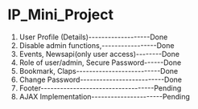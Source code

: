 # IP_Mini_Project

1. User Profile (Details)-------------------Done
2. Disable admin functions,-----------------Done
3. Events, Newsapi(only user access)--------Done
4. Role of user/admin, Secure Password------Done
5. Bookmark, Claps--------------------------Done
6. Change Password--------------------------Done
7. Footer-----------------------------------Pending
8. AJAX Implementation----------------------Pending